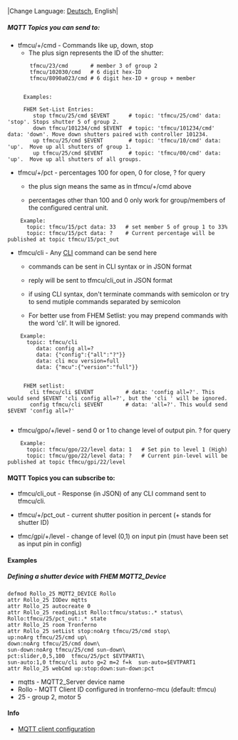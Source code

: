 |Change Language: [Deutsch](mqtt-de.md), English|

##### MQTT Topics you can send to:

* tfmcu/+/cmd - Commands like up, down, stop
     * The plus sign represents the ID of the shutter:

```
       tfmcu/23/cmd       # member 3 of group 2
       tfmcu/102030/cmd   # 6 digit hex-ID
       tfmcu/8090a023/cmd # 6 digit hex-ID + group + member


     Examples:

     FHEM Set-List Entries:
        stop tfmcu/25/cmd $EVENT      # topic: 'tfmcu/25/cmd' data: 'stop'. Stops shutter 5 of group 2.
        down tfmcu/101234/cmd $EVENT  # topic: 'tfmcu/101234/cmd' data: 'down'. Move down shutters paired with controller 101234.
        up tfmcu/25/cmd $EVENT        # topic: 'tfmcu/10/cmd' data: 'up'.  Move up all shutters of group 1.
        up tfmcu/25/cmd $EVENT        # topic: 'tfmcu/00/cmd' data: 'up'.  Move up all shutters of all groups.
```


* tfmcu/+/pct - percentages 100 for open, 0 for close,  ? for query

     * the plus sign means the same as in tfmcu/+/cmd above

     * percentages other than 100 and 0 only work for group/members of the configured central unit.
     


```
    Example:
      topic: tfmcu/15/pct data: 33   # set member 5 of group 1 to 33%
      topic: tfmcu/15/pct data: ?    # Current percentage will be published at topic tfmcu/15/pct_out
```


* tfmcu/cli  - Any [CLI](CLI.md) command can be send here

     * commands can be sent in CLI syntax or in JSON format

     * reply will be sent to tfmcu/cli_out in JSON format

     * if using CLI syntax, don't terminate commands with semicolon or try to send mutiple commands separated by semicolon

     * For better use from FHEM Setlist: you may prepend commands with the word 'cli'. It will be ignored.


```
    Example:
      topic: tfmcu/cli
         data: config all=?
         data: {"config":{"all":"?"}}
         data: cli mcu version=full
         data: {"mcu":{"version":"full"}}


     FHEM setlist:
       cli tfmcu/cli $EVENT          # data: 'config all=?'. This would send $EVENT 'cli config all=?', but the 'cli ' will be ignored.
       config tfmcu/cli $EVENT       # data: 'all=?'. This would send $EVENT 'config all=?'


```


 * tfmcu/gpo/+/level - send 0 or 1 to change level of output pin.  ? for query

```
    Example:
      topic: tfmcu/gpo/22/level data: 1   # Set pin to level 1 (High)
      topic: tfmcu/gpo/22/level data: ?   # Current pin-level will be published at topic tfmcu/gpi/22/level
```


#### MQTT Topics you can subscribe to:

* tfmcu/cli_out - Response (in JSON) of any CLI command sent to tfmcu/cli.

* tfmcu/+/pct_out - current shutter position in percent (+ stands for shutter ID)

* tfmc/gpi/+/level - change of level (0,1) on input pin (must have been set as input pin in config)


#### Examples

##### Defining a shutter device with FHEM MQTT2_Device


~~~
defmod Rollo_25 MQTT2_DEVICE Rollo
attr Rollo_25 IODev mqtts
attr Rollo_25 autocreate 0
attr Rollo_25 readingList Rollo:tfmcu/status:.* status\
Rollo:tfmcu/25/pct_out:.* state
attr Rollo_25 room Tronferno
attr Rollo_25 setList stop:noArg tfmcu/25/cmd stop\
up:noArg tfmcu/25/cmd up\
down:noArg tfmcu/25/cmd down\
sun-down:noArg tfmcu/25/cmd sun-down\
pct:slider,0,5,100  tfmcu/25/pct $EVTPART1\
sun-auto:1,0 tfmcu/cli auto g=2 m=2 f=k  sun-auto=$EVTPART1
attr Rollo_25 webCmd up:stop:down:sun-down:pct
~~~

* mqtts - MQTT2_Server device name
* Rollo - MQTT Client ID configured in tronferno-mcu (default: tfmcu)
* 25 - group 2, motor 5

#### Info

* [MQTT client configuration](mcu_config.md)

